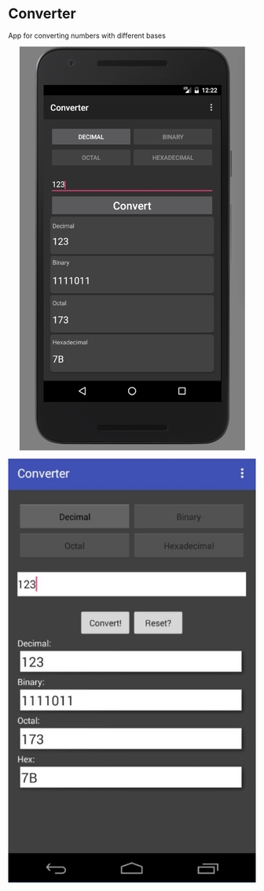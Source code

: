 # Converter
App for converting numbers with different bases
<p align="center">
  <img src="Screenshots/v1.1.png"/>
</p>
<p align="center">
  <img src="Screenshots/v1.0.JPG"/>
</p>
